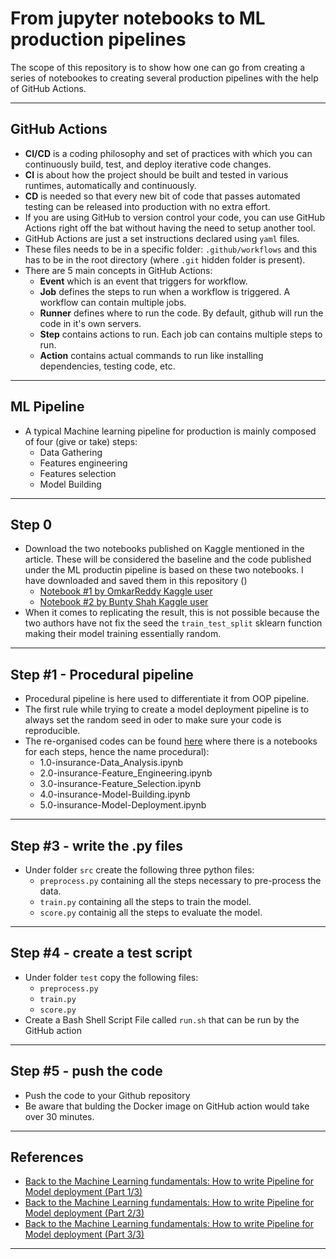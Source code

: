 # From jupyter notebooks to ML production pipelines
The scope of this repository is to show how one can go from creating a series of notebookes to creating several production pipelines with the help of GitHub Actions.
***

## GitHub Actions
- **CI/CD** is a coding philosophy and set of practices with which you can continuously build, test, and deploy iterative code changes.
- **CI** is about how the project should be built and tested in various runtimes, automatically and continuously. 
- **CD** is needed so that every new bit of code that passes automated testing can be released into production with no extra effort.
- If you are using GitHub to version control your code, you can use GitHub Actions right off the bat without having the need to setup another tool.
- GitHub Actions are just a set instructions declared using `yaml` files.
- These files needs to be in a specific folder: `.github/workflows` and this has to be in the root directory (where `.git` hidden folder is present).
- There are 5 main concepts in GitHub Actions:
    - **Event** which is an event that triggers for workflow.
    - **Job** defines the steps to run when a workflow is triggered. A workflow can contain multiple jobs.
    - **Runner** defines where to run the code. By default, github will run the code in it's own servers.
    - **Step** contains actions to run. Each job can contains multiple steps to run.
    - **Action** contains actual commands to run like installing dependencies, testing code, etc.
***

## ML Pipeline
 - A typical Machine learning pipeline for production is mainly composed of four (give or take) steps:
    - Data Gathering
    - Features engineering
    - Features selection
    - Model Building
***
 
 ## Step 0
 - Download the two notebooks published on Kaggle mentioned in the article. These will be considered the baseline and the code published under the ML productin pipeline is based on these two notebooks. I have downloaded and saved them in this repository ()
     - [Notebook #1 by OmkarReddy Kaggle user]()
     - [Notebook #2 by Bunty Shah Kaggle user]()
- When it comes to replicating the result, this is not possible because the two authors have not fix the seed the `train_test_split` sklearn function making their model training essentially random.
***

## Step #1 - Procedural pipeline
- Procedural pipeline is here used to differentiate it from OOP pipeline.
- The first rule while trying to create a model deployment pipeline is to always set the random seed in oder to make sure your code is reproducible.
- The re-organised codes can be found [here](https://github.com/kyaiooiayk/ETL-and-ML-Pipelines-Notes/tree/main/tutorials/from_jupyter_notebook_to_ML_production_pipeline/ml_pipeline_procedural_code/notebooks/GitHub_MD_rendering) where there is a notebooks for each steps, hence the name procedural):
    - 1.0-insurance-Data_Analysis.ipynb
    - 2.0-insurance-Feature_Engineering.ipynb
    - 3.0-insurance-Feature_Selection.ipynb
    - 4.0-insurance-Model-Building.ipynb
    - 5.0-insurance-Model-Deployment.ipynb
*** 

## Step #3 - write the .py files
- Under folder `src` create the following three python files:
    - `preprocess.py` containing all the steps necessary to pre-process the data.
    - `train.py` containing all the steps to train the model.
    - `score.py` containig all the steps to evaluate the model.
***

## Step #4 - create a test script
- Under folder `test` copy the following files:
    - `preprocess.py`
    - `train.py`
    - `score.py`
- Create a Bash Shell Script File called `run.sh` that can be run by the GitHub action
***


## Step #5 - push the code
- Push the code to your Github repository
- Be aware that bulding the Docker image on GitHub action would take over 30 minutes.
***

## References
- [Back to the Machine Learning fundamentals: How to write Pipeline for Model deployment (Part 1/3)](https://ivannardini.medium.com/back-to-the-machine-learning-fundamentals-how-to-write-code-for-model-deployment-part-1-3-4b05deda1cd1)
- [Back to the Machine Learning fundamentals: How to write Pipeline for Model deployment (Part 2/3)]()
- [Back to the Machine Learning fundamentals: How to write Pipeline for Model deployment (Part 3/3)]()
 ***
